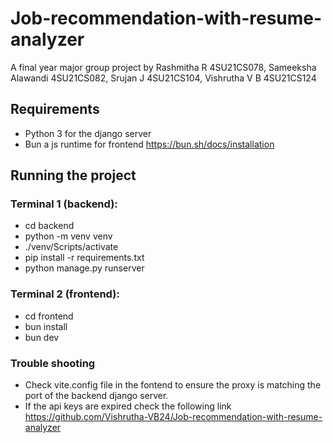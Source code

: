 # Job-recommendation-with-resume-analyzer
A final year major group project by Rashmitha R 4SU21CS078, Sameeksha Alawandi 4SU21CS082, Srujan J 4SU21CS104, Vishrutha V B 4SU21CS124

## Requirements
- Python 3 for the django server
- Bun a js runtime for frontend https://bun.sh/docs/installation

## Running the project
### Terminal 1 (backend):
- cd backend
- python -m venv venv
- ./venv/Scripts/activate
- pip install -r requirements.txt
- python manage.py runserver

### Terminal 2 (frontend):
- cd frontend
- bun install
- bun dev

### Trouble shooting
- Check vite.config file in the fontend to ensure the proxy is matching the port of the backend django server.
- If the api keys are expired check the following link https://github.com/Vishrutha-VB24/Job-recommendation-with-resume-analyzer
